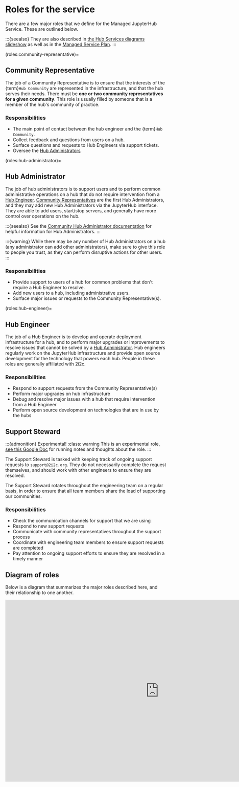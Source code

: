 # Roles for the service

There are a few major roles that we define for the Managed JupyterHub Service.
These are outlined below.

:::{seealso}
They are also described in [the Hub Services diagrams slideshow](https://docs.google.com/presentation/d/1kqrviwVOoZfey_rujhIasdkKZmlYgxV-1J2AG-nr3VY/edit#slide=id.ge3f2127292_0_573) as well as in the [Managed Service Plan](https://docs.google.com/document/d/1Ka7tgJe7HR8EmS_MMakrYztgfkJT_iFksPsWHdQBqhM/edit?usp=sharing).
:::

(roles:community-representative)=
## Community Representative

The job of a Community Representative is to ensure that the interests of the {term}`Hub Community` are represented in the infrastructure, and that the hub serves their needs.
There must be **one or two community representatives for a given community**.
This role is usually filled by someone that is a member of the hub's community of practice.

### Responsibilities

- The main point of contact between the hub engineer and the {term}`Hub Community`.
- Collect feedback and questions from users on a hub.
- Surface questions and requests to Hub Engineers via support tickets.
- Oversee the [Hub Administrators](roles:hub-administrator)

(roles:hub-administrator)=
## Hub Administrator

The job of hub administrators is to support users and to perform common administrative operations on a hub that do not require intervention from a [Hub Engineer](roles:hub-engineer).
[Community Representatives](roles:community-representative) are the first Hub Administrators, and they may add new Hub Administrators via the JupyterHub interface.
They are able to add users, start/stop servers, and generally have more control over operations on the hub.

:::{seealso}
See the [Community Hub Administrator documentation](https://docs.2i2c.org) for helpful information for Hub Administrators.
:::

:::{warning}
While there may be any number of Hub Administrators on a hub (any administrator can add other administrators), make sure to give this role to people you trust, as they can perform disruptive actions for other users.
:::

### Responsibilities

- Provide support to users of a hub for common problems that don't require a Hub Engineer to resolve.
- Add new users to a hub, including administrative users.
- Surface major issues or requests to the Community Representative(s).

(roles:hub-engineer)=
## Hub Engineer

The job of a Hub Engineer is to develop and operate deployment infrastructure for a hub, and to perform major upgrades or improvements to resolve issues that cannot be solved by a [Hub Administrator](roles:hub-administrator).
Hub engineers regularly work on the JupyterHub infrastructure and provide open source development for the technology that powers each hub.
People in these roles are generally affiliated with 2i2c.

### Responsibilities

- Respond to support requests from the Community Representative(s)
- Perform major upgrades on hub infrastructure
- Debug and resolve major issues with a hub that require intervention from a Hub Engineer
- Perform open source development on technologies that are in use by the hubs

## Support Steward

:::{admonition} Experimental!
:class: warning
This is an experimental role, [see this Google Doc](https://docs.google.com/document/d/17Kj_FbtVMl32TEcfvCp18fF1SEiBjVOhCswdidUytgM/edit?usp=sharing0) for running notes and thoughts about the role.
:::

The Support Steward is tasked with keeping track of ongoing support requests to `support@2i2c.org`.
They do not necessarily complete the request themselves, and should work with other engineers to ensure they are resolved.

The Support Steward rotates throughout the engineering team on a regular basis, in order to ensure that all team members share the load of supporting our communities.

### Responsibilities

- Check the communication channels for support that we are using
- Respond to new support requests
- Communicate with community representatives throughout the support process
- Coordinate with engineering team members to ensure support requests are completed
- Pay attention to ongoing support efforts to ensure they are resolved in a timely manner

## Diagram of roles

Below is a diagram that summarizes the major roles described here, and their relationship to one another.

<iframe
  src="https://docs.google.com/presentation/d/e/2PACX-1vQ9P_0W-2IVqvPGM9nlgWZcJAdk7DNn_lK78R3eolr6JXYMaUTsMAlwAWcKZtNxqj8kNNDN7fiz3jVI/embed?start=false&loop=false&delayms=99999999"
  frameborder="0"
  width="960"
  height="569"
</iframe>
